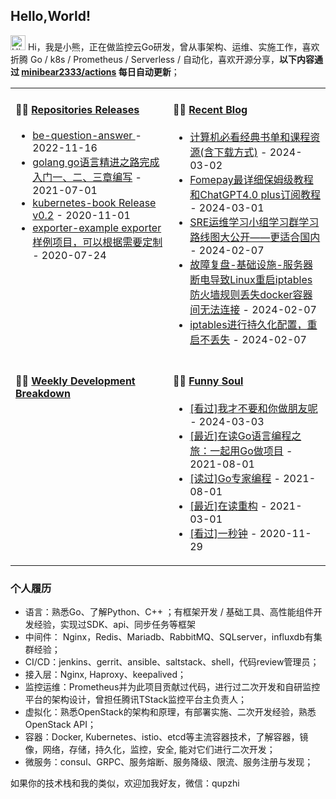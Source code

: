 ## Hello,World!

<img src='https://coding3min.oss-accelerate.aliyuncs.com/2020/07/23/Hi1119.gif' alt='Hi' width="24"/> Hi，我是小熊，正在做监控云Go研发，曾从事架构、运维、实施工作，喜欢折腾 Go / k8s / Prometheus / Serverless / 自动化，喜欢开源分享，**以下内容通过 <a href="https://github.com/minibear2333/minibear2333/actions" target="_blank">minibear2333/actions</a> 每日自动更新**；

<table>
<tr>
<td valign="top" width="50%">

#### 🏋️‍♀️ <a href="https://github.com/minibear2333/minibear2333/blob/main/releases.md" target="_blank">Repositories Releases</a>

<!-- recent_releases starts -->
* <a href='https://github.com/minibear2333/be-question-answer/releases/tag/v1.0' target='_blank'>be-question-answer </a> - 2022-11-16
* <a href='https://github.com/golang-minibear2333/golang/releases/tag/v1.0.0' target='_blank'>golang go语言精进之路完成入门一、二、三章编写</a> - 2021-07-01
* <a href='https://github.com/minibear2333/kubernetes-book/releases/tag/v0.2' target='_blank'>kubernetes-book Release v0.2</a> - 2020-11-01
* <a href='https://github.com/minibear2333/exporter-example/releases/tag/0.0.1' target='_blank'>exporter-example exporter样例项目，可以根据需要定制</a> - 2020-07-24
<!-- recent_releases ends -->

</td>
<td valign="top" width="50%">

#### 🤹‍♀️ <a href="https://coding3min.com" target="_blank">Recent Blog</a>

<!-- blog starts -->
* <a href='https://coding3min.com/2433.html' target='_blank'>计算机必看经典书单和课程资源(含下载方式)</a> - 2024-03-02
* <a href='https://coding3min.com/2426.html' target='_blank'>Fomepay最详细保姆级教程和ChatGPT4.0 plus订阅教程</a> - 2024-03-01
* <a href='https://coding3min.com/2406.html' target='_blank'>SRE运维学习小组学习群学习路线图大公开——更适合国内</a> - 2024-02-07
* <a href='https://coding3min.com/2399.html' target='_blank'>故障复盘-基础设施-服务器断电导致Linux重启iptables防火墙规则丢失docker容器间无法连接</a> - 2024-02-07
* <a href='https://coding3min.com/2400.html' target='_blank'>iptables进行持久化配置，重启不丢失</a> - 2024-02-07
<!-- blog ends -->

</td>
</tr>
<tr>
<td valign="top" width="50%">

#### 🏊‍♂️ <a href="https://gist.github.com/minibear2333/900a84827c42c5f77a17ae8e510ed203" target="_blank">Weekly Development Breakdown</a>

<!-- code_time starts -->

```text

```

<!-- code_time ends -->

</td>
<td valign="top" width="50%">

#### 🤾‍♂️ <a href="https://www.douban.com/people/minibear2333/" target="_blank">Funny Soul</a>

<!-- douban starts -->
* <a href='http://movie.douban.com/subject/34863327/' target='_blank'>[看过]我才不要和你做朋友呢</a> - 2024-03-03
* <a href='https://book.douban.com/subject/35130972/' target='_blank'>[最近]在读Go语言编程之旅：一起用Go做项目</a> - 2021-08-01
* <a href='https://book.douban.com/subject/35144587/' target='_blank'>[读过]Go专家编程</a> - 2021-08-01
* <a href='https://book.douban.com/subject/1229923/' target='_blank'>[最近]在读重构</a> - 2021-03-01
* <a href='http://movie.douban.com/subject/30257787/' target='_blank'>[看过]一秒钟</a> - 2020-11-29
<!-- douban ends -->

</td>
  </tr>
  </table>
  
### 个人履历  

* 语言：熟悉Go、了解Python、C++ ；有框架开发 / 基础工具、高性能组件开发经验，实现过SDK、api、同步任务等框架
* 中间件： Nginx，Redis、Mariadb、RabbitMQ、SQLserver，influxdb有集群经验；
* CI/CD：jenkins、gerrit、ansible、saltstack、shell，代码review管理员；
* 接入层：Nginx, Haproxy、keepalived；
* 监控运维：Prometheus并为此项目贡献过代码，进行过二次开发和自研监控平台的架构设计，曾担任腾讯TStack监控平台主负责人；
* 虚拟化：熟悉OpenStack的架构和原理，有部署实施、二次开发经验，熟悉OpenStack API；
* 容器：Docker, Kubernetes、istio、etcd等主流容器技术，了解容器，镜像，网络，存储，持久化，监控，安全, 能对它们进行二次开发；
* 微服务：consul、GRPC、服务熔断、服务降级、限流、服务注册与发现；

如果你的技术栈和我的类似，欢迎加我好友，微信：qupzhi
